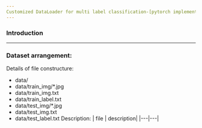 ```yaml
---
Customized DataLoader for multi label classification-[pytorch implementation]
---
```

### Introduction
---

### Dataset arrangement:
Details of file constructure:
- data/
- data/train_img/*.jpg
- data/train_img.txt
- data/train_label.txt
- data/test_img/*.jpg
- data/test_img.txt
- data/test_label.txt
Description:
| file | description|
|---|---|